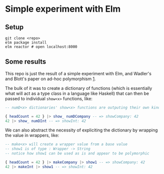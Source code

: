 # Simple experiment with Elm

## Setup

    git clone <repo>
    elm package install
    elm reactor # open localhost:8000

## Some results

This repo is just the result of a simple experiment with Elm, and Wadler's and
Blott's paper on ad-hoc polymorphism [1].

The bulk of it was to create a dictionary of functions (which is essentially
what will act as a type class in a language like Haskell) that can then be
passed to individual `show<x>` functions, like:

```elm
-- numD<x> dictionaries' show<x> functions are outputing their own kind

{ headCount = 42 } |> show_ numDCompany -- => showCompany: 42
42 |> show_ numDInt -- => showInt: 42
```

We can also abstract the necessity of expliciting the dictionary by wrapping
the value in wrappers, like:


```elm
-- make<x> will create a wrapper value from a base value
-- show1 is of type : Wrapper -> String
-- notice how show1 can be used as is and appear to be polymorphic

{ headCount = 42 } |> makeCompany |> show1 -- => showCompany: 42
42 |> makeInt |> show1 -- => showInt: 42
```


[1]: https://people.csail.mit.edu/dnj/teaching/6898/papers/wadler88.pdf
